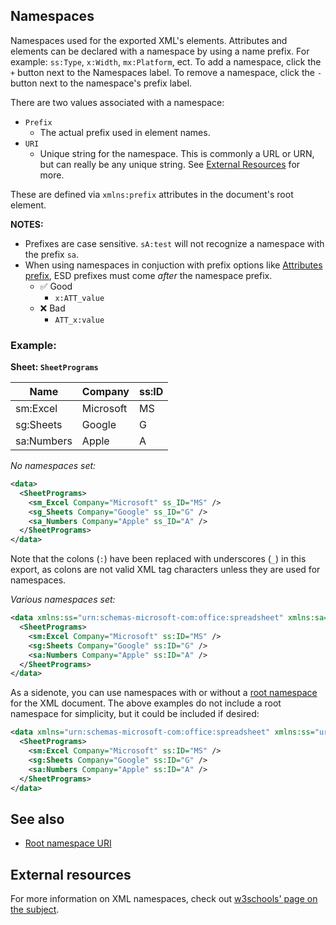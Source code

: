 Namespaces
----------
Namespaces used for the exported XML's elements. Attributes and elements can be declared with a namespace by using a name prefix. For example: `ss:Type`, `x:Width`, `mx:Platform`, ect. To add a namespace, click the `+` button next to the Namespaces label. To remove a namespace, click the `-` button next to the namespace's prefix label.

There are two values associated with a namespace:
 - `Prefix`
    - The actual prefix used in element names.
 - `URI`
    - Unique string for the namespace. This is commonly a URL or URN, but can really be any unique string. See [External Resources](#external-resources) for more.

These are defined via `xmlns:prefix` attributes in the document's root element.

**NOTES:** 
  - Prefixes are case sensitive. `sA:test` will not recognize a namespace with the prefix `sa`.
  - When using namespaces in conjuction with prefix options like [Attributes prefix](attributesprefix.md), ESD prefixes must come *after* the namespace prefix.
    - &#9989; Good
      - `x:ATT_value`
    - &#10060; Bad
      - `ATT_x:value`

### Example: ###

**Sheet: `SheetPrograms`**

Name | Company | ss:ID
---- | ------- | -----------
sm:Excel | Microsoft | MS
sg:Sheets | Google | G
sa:Numbers | Apple | A

*No namespaces set:*
```xml
<data>
  <SheetPrograms>
    <sm_Excel Company="Microsoft" ss_ID="MS" />
    <sg_Sheets Company="Google" ss_ID="G" />
    <sa_Numbers Company="Apple" ss_ID="A" />
  </SheetPrograms>
</data>
```

Note that the colons (`:`) have been replaced with underscores (`_`) in this export, as colons are not valid XML tag characters unless they are used for namespaces.

*Various namespaces set:*
```xml
<data xmlns:ss="urn:schemas-microsoft-com:office:spreadsheet" xmlns:sa="https://www.apple.com" xmlns:sg="https://www.google.com" xmlns:sm="https://www.microsoft.com">
  <SheetPrograms>
    <sm:Excel Company="Microsoft" ss:ID="MS" />
    <sg:Sheets Company="Google" ss:ID="G" />
    <sa:Numbers Company="Apple" ss:ID="A" />
  </SheetPrograms>
</data>
```

As a sidenote, you can use namespaces with or without a [root namespace](rootnamespaceuri.md) for the XML document. The above examples do not include a root namespace for simplicity, but it could be included if desired:
```xml
<data xmlns="urn:schemas-microsoft-com:office:spreadsheet" xmlns:ss="urn:schemas-microsoft-com:office:spreadsheet" xmlns:sa="https://www.apple.com" xmlns:sg="https://www.google.com" xmlns:sm="https://www.microsoft.com">
  <SheetPrograms>
    <sm:Excel Company="Microsoft" ss:ID="MS" />
    <sg:Sheets Company="Google" ss:ID="G" />
    <sa:Numbers Company="Apple" ss:ID="A" />
  </SheetPrograms>
</data>
```

See also
--------
 - [Root namespace URI](rootnamespaceuri.md)
 
External resources
------------------
For more information on XML namespaces, check out [w3schools' page on the subject](https://www.w3schools.com/xml/xml_namespaces.asp).

